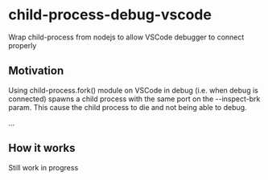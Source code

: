 # child-process-debug-vscode
Wrap child-process from nodejs to allow VSCode debugger to connect properly

## Motivation
Using child-process.fork() module on VSCode in debug (i.e. when debug is connected) spawns a child process with the same port on the --inspect-brk param. This cause the child process to die and not being able to debug.

...
## How it works

Still work in progress
